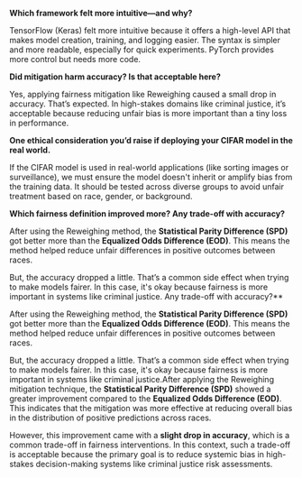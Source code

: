 **Which framework felt more intuitive—and why?**

TensorFlow (Keras) felt more intuitive because it offers a high-level API that makes model creation, training, and logging easier. The syntax is simpler and more readable, especially for quick experiments. PyTorch provides more control but needs more code.

**Did mitigation harm accuracy? Is that acceptable here?**

Yes, applying fairness mitigation like Reweighing caused a small drop in accuracy. That’s expected. In high-stakes domains like criminal justice, it’s acceptable because reducing unfair bias is more important than a tiny loss in performance.

**One ethical consideration you’d raise if deploying your CIFAR model in the real world.**

If the CIFAR model is used in real-world applications (like sorting images or surveillance), we must ensure the model doesn't inherit or amplify bias from the training data. It should be tested across diverse groups to avoid unfair treatment based on race, gender, or background.

**Which fairness definition improved more? Any trade-off with accuracy?**

After using the Reweighing method, the **Statistical Parity Difference (SPD)** got better more than the **Equalized Odds Difference (EOD)**. This means the method helped reduce unfair differences in positive outcomes between races.

But, the accuracy dropped a little. That’s a common side effect when trying to make models fairer. In this case, it's okay because fairness is more important in systems like criminal justice. Any trade-off with accuracy?**

After using the Reweighing method, the **Statistical Parity Difference (SPD)** got better more than the **Equalized Odds Difference (EOD)**. This means the method helped reduce unfair differences in positive outcomes between races.

But, the accuracy dropped a little. That’s a common side effect when trying to make models fairer. In this case, it's okay because fairness is more important in systems like criminal justice.After applying the Reweighing mitigation technique, the **Statistical Parity Difference (SPD)** showed a greater improvement compared to the **Equalized Odds Difference (EOD)**. This indicates that the mitigation was more effective at reducing overall bias in the distribution of positive predictions across races.

However, this improvement came with a **slight drop in accuracy**, which is a common trade-off in fairness interventions. In this context, such a trade-off is acceptable because the primary goal is to reduce systemic bias in high-stakes decision-making systems like criminal justice risk assessments.
